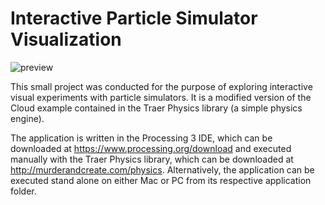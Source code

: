 # Interactive Particle Simulator Visualization

![preview](https://github.com/nickkunz/particlecloud/blob/master/media/custom_particle_cloud_sim.gif)

This small project was conducted for the purpose of exploring interactive visual experiments with particle simulators. It is a modified version of the Cloud example contained in the Traer Physics library (a simple physics engine).

The application is written in the Processing 3 IDE, which can be downloaded at https://www.processing.org/download and executed manually with the Traer Physics library, which can be downloaded at http://murderandcreate.com/physics. Alternatively, the application can be executed stand alone on either Mac or PC from its respective application folder.
